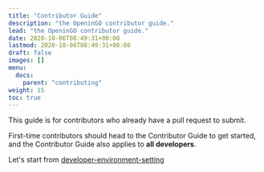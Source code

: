 ```yaml
---
title: "Contributor Guide"
description: "the OpeninGO contributor guide."
lead: "the OpeninGO contributor guide."
date: 2020-10-06T08:49:31+00:00
lastmod: 2020-10-06T08:49:31+00:00
draft: false
images: []
menu:
  docs:
    parent: "contributing"
weight: 15
toc: true
---
```


This guide is for contributors who already have a pull request to submit.

First-time contributors should head to the Contributor Guide to get started, and the Contributor Guide also applies to **all developers**.

Let's start from [developer-environment-setting](../developer-environment-setting)